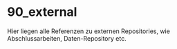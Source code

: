 # 90_external

Hier liegen alle Referenzen zu externen Repositories, wie Abschlussarbeiten, Daten-Repository etc.